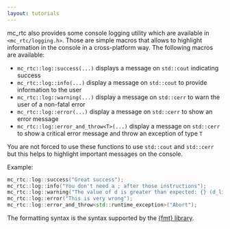 ```yaml
---
layout: tutorials
---
```


mc\_rtc also provides some console logging utility which are available in
`<mc_rtc/logging.h>`. Those are simple macros that allows to highlight
information in the console in a cross-platform way. The following macros are
available:
- `mc_rtc::log::success(...)` displays a message on `std::cout` indicating success
- `mc_rtc::log::info(...)` display a message on `std::cout` to provide information to the user
- `mc_rtc::log::warning(...)` display a message on `std::cerr` to warn the user of a non-fatal error
- `mc_rtc::log::error(...)` display a message on `std::cerr` to show an error message
- `mc_rtc::log::error_and_throw<T>(...)` display a message on `std::cerr` to show a critical error message and throw an exception of type `T`

You are not forced to use these functions to use `std::cout` and `std::cerr`
but this helps to highlight important messages on the console.

Example:
```cpp
mc_rtc::log::success("Great success");
mc_rtc::log::info("You don't need a ; after those instructions");
mc_rtc::log::warning("The value of d is greater than expected: {} (d_limit: {})", d, d_limit);
mc_rtc::log::error("This is very wrong");
mc_rtc::log::error_and_throw<std::runtime_exception>("Abort");
```

The formatting syntax is the syntax supported by the [{fmt} library](https://fmt.dev/dev/syntax.html).
